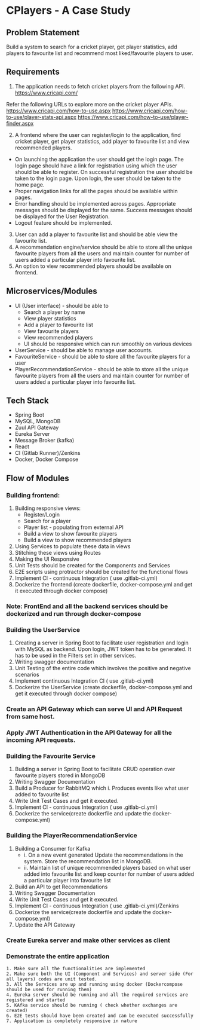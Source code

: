 # CPlayers - A Case Study

## Problem Statement

Build a system to search for a cricket player, get player statistics, add players to favourite list and recommend most liked/favourite players to user.

## Requirements

1. The application needs to fetch cricket players from the following API.
https://www.cricapi.com/

Refer the following URLs to explore more on the cricket player APIs.
https://www.cricapi.com/how-to-use.aspx
https://www.cricapi.com/how-to-use/player-stats-api.aspx
https://www.cricapi.com/how-to-use/player-finder.aspx

2. A frontend where the user can register/login to the application, find cricket player, get player statistics, add player to favourite list and view recommended players.
  - On launching the application the user should get the login page. The login page should have a link for registration using which the user should be able to register. On successful registration the user should be taken to the login page. Upon login, the user should be taken to the home page.
  - Proper navigation links for all the pages should be available within pages.
  - Error handling should be implemented across pages. Appropriate messages should be    displayed for the same. Success messages should be displayed for the User Registration.
  - Logout feature should be implemented.

3. User can add a player to favourite list and should be able view the favourite list.
4. A recommendation engine/service should be able to store all the unique favourite players from all the users and maintain counter for number of users added a particular player into favourite list. 
5. An option to view recommended players should be available on frontend. 

## Microservices/Modules
- UI (User interface) -  should be able to
   - Search a player by name
   - View player statistics
   - Add a player to favourite list
   - View favourite players
   - View recommended players
   - UI should be responsive which can run smoothly on various devices 
- UserService - should be able to manage user accounts.
- FavouriteService - should be able to store all the favourite players for a user
- PlayerRecommendationService - should be able to store all the unique favourite players from all the users and maintain counter for number of users added a particular player into favourite list.


## Tech Stack
- Spring Boot
- MySQL, MongoDB
- Zuul API Gateway
- Eureka Server
- Message Broker (kafka)
- React
- CI (Gitlab Runner)/Zenkins
- Docker, Docker Compose

## Flow of Modules

### Building frontend:
   1. Building responsive views:
      - Register/Login
      - Search for a player
      - Player list - populating from external API
      - Build a view to show favourite players
      - Build a view to show recommended players
   2. Using Services to populate these data in views
   3. Stitching these views using Routes
   4. Making the UI Responsive
   5. Unit Tests should be created for the Components and Services
   6. E2E scripts using protractor should be created for the functional flows
   7. Implement CI - continuous Integration ( use .gitlab-ci.yml)
   8. Dockerize the frontend (create dockerfile, docker-compose.yml and get it executed through docker compose)

### Note: FrontEnd and all the backend services should be dockerized and run through docker-compose

### Building the UserService
   1. Creating a server in Spring Boot to facilitate user registration and login  with MySQL as backend. Upon login, JWT token has to be generated. It has to be used in the Filters set in other services.
   2. Writing swagger documentation
   3. Unit Testing of the entire code which involves the positive and negative scenarios
   4. Implement continuous Integration CI ( use .gitlab-ci.yml)
   5. Dockerize the UserService (create dockerfile, docker-compose.yml and get it executed through docker compose)

### Create an API Gateway which can serve UI and API Request from same host.

### Apply JWT Authentication in the API Gateway for all the incoming API requests.

### Building the Favourite Service
   1. Building a server in Spring Boot to facilitate CRUD operation over favourite players stored in MongoDB
   2. Writing Swagger Documentation
   3. Build a Producer for RabbitMQ which
      i. Produces events like what user added to favourite list
   4. Write Unit Test Cases and get it executed.
   5. Implement CI - continuous Integration ( use .gitlab-ci.yml)
   6. Dockerize the service(create dockerfile and update the docker-compose.yml)


### Building the PlayerRecommendationService
   1. Building a Consumer for Kafka
      - i. On a new event generated Update the recommendations in the system. Store the recommendation list in MongoDB.
      - ii. Maintain list of unique recommended players based on what user added into favourite list and keep counter for number of users added a particular player into favourite list
   2. Build an API to get Recommendations
   3. Writing Swagger Documentation
   4. Write Unit Test Cases and get it executed.
   5. Implement CI - continuous Integration ( use .gitlab-ci.yml)/Zenkins
   6. Dockerize the service(create dockerfile and update the docker-compose.yml)
   7. Update the API Gateway

### Create Eureka server and make other services as client

### Demonstrate the entire application
    1. Make sure all the functionalities are implemented
    2. Make sure both the UI (Component and Services) and server side (For all layers) codes are unit tested. 
    3. All the Services are up and running using docker (Dockercompose should be used for running them)
    4. Eureka server should be running and all the required services are registered and started
    5. KAfka service should be running ( check whether exchanges are created)
    6. E2E tests should have been created and can be executed successfully
    7. Application is completely responsive in nature